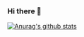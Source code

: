 ### Hi there 👋

 [![Anurag's github stats](https://github-readme-stats.vercel.app/api?username=ggujangi)](https://github.com/ggujangi/github-readme-stats)
 
<!--
**ggujangi/ggujangi** is a ✨ _special_ ✨ repository because its `README.md` (this file) appears on your GitHub profile.

Here are some ideas to get you started:

- 🔭 I’m currently working on ...
- 🌱 I’m currently learning ...
- 👯 I’m looking to collaborate on ...
- 🤔 I’m looking for help with ...
- 💬 Ask me about ...
- 📫 How to reach me: ...
- 😄 Pronouns: ...
- ⚡ Fun fact: ...
-->

